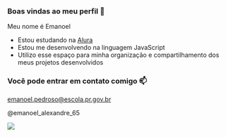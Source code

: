### Boas vindas ao meu perfil 🤙

Meu nome é Emanoel

- Estou estudando na [Alura](https://www.alura.com.br)
- Estou me desenvolvendo na linguagem JavaScript
- Utilizo esse espaço para minha organização e compartilhamento dos meus projetos desenvolvidos

### Você pode entrar em contato comigo 📫

emanoel.pedroso@escola.pr.gov.br

@emanoel_alexandre_65

![](https://media.tenor.com/AaoyW1pRRjYAAAAC/what-dog.gif)
